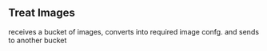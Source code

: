 ## Treat Images

receives a bucket of images, converts into required image confg. and sends to another bucket